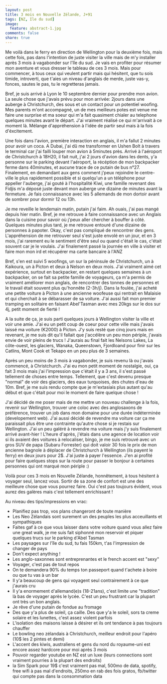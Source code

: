 ```yaml
---
layout: post
title: 3 mois en Nouvelle Zélande, J+91
tags: [NZ, Ile du sud]
image:
  feature: abstract-1.jpg
comments: false
share: true
---
```


Me voilà dans le ferry en direction de Wellington pour la deuxième fois, mais cette fois, pas dans l'intention de juste visiter la ville mais de m'y installer après 3 mois à vagabonder sur l'île du sud. Je vais en profiter pour résumer mon aventure et vous dresser le tableau de ces 3 mois. Mais pour commencer, à tous ceux qui veulent partir mais qui hésitent, que tu sois timide, introverti, que t'aies un niveau d'anglais de merde, juste vas-y, fonces, sautes le pas, tu le regretteras jamais.

Bref, je suis arrivé à Lyon le 10 septembre dernier pour prendre mon avion. La seule chose que j'avais prévu pour mon arrivée: 2jours dans une auberge à Christchurch, des sous et un contact pour un potentiel woofing. Mes parents m'ont accompagné, un de mes meilleurs potes est venue me faire une surprise et ma soeur qui m'a fait quasiment chialer au telephone quelques minutes avant le départ. J'ai vraiment réalisé ce qui m'arrivait à ce moment là. Mélange d'appréhension à l'idée de partir seul mais à la fois d'éxcitement. 

Une fois dans l'avion, première interaction en anglais, il m'a fallut 2 minutes pour avoir un coca. A Dubai, j'ai dû me transformer en Ushen Bolt à travers le terminal car j'ai failli louper mon avion à 5minutes près. Arrivé à l'aéroport de Christchurch à 18H20, il fait nuit, j'ai 2 jours d'avion dans les dents, y'a personne sur le parking devant l'aéroport, la récéption de mon backpacker ferme dans 40minutes, et aucune trace de ce putain de bus n°27. Finalement, en demandant aux gens comment j'peux rejoindre le centre-ville le plus rapidement possible et si quelqu'un a un téléphone pour appeller l'auberge, j'ai gouté à l'hospitalité Kiwi, une famille revenant des Fidjis m'a déposé juste devant mon auberge une dizaine de minutes avant la fermeture. Je fais connaissance avec les 5 allemands de mon dortoir avant de sombrer pour dormir 12 ou 13h.

Je me reveille le lendemain matin, putain j'ai faim. Ah ouais, j'ai pas mangé depuis hier matin. Bref, je me retrouve à faire connaissance avec un Anglais dans la cuisine pour savoir où j'peux aller chercher à bouffer à côté. Quelques minutes plus tard, je me retrouve entouré d'une dizaine de personnes à papoter. Okay, c'est pas compliqué de rencontrer des gens. L'appréhension de me retrouver seul s'est juste envolé en un jour, et en 3 mois, j'ai rarement eu le sentiment d'être seul ou quand c'était le cas, c'était souvent car je le voulais. J'ai finalement passé la journée en ville à visiter et faire mon mon ird et récupérer ma carte bancaire à l'ANZ 

Bref, s'en est suivi 5 woofings, un sur la péninsule de Christchurch, un à Kaikoura, un à Picton et deux à Nelson en deux mois. J'ai vraiment aimé cet expérience, surtout en backpacker, en restant quelques semaines à un backpacker, on se fait sa petite famille de voyageurs, ça m'a permis de vraiment améliorer mon anglais, de rencontrer des tonnes de personnes et le travail était souvent plus qu'honnête (2-3h/j). Dans la foulée, j'ai acheté une petite voiture à Picton à une ancienne woofeuse qui rentrait en Malaisie et qui cherchait à se débarasser de sa voiture. J'ai aussi fait mon premier tramping en solitaire en faisant Abel'Tasman avec mes 20kgs sur le dos sur 4j, petit moment de fierté ! 

A la suite de ça, je suis parti quelques jours à Wellington visiter la ville et voir une amie. J'ai eu un petit coup de coeur pour cette ville mais j'avais laissé ma voiture (K2000) à Picton. J'y suis resté que cinq jours mais en revenant, je me suis dit qu'il fallait que j'accélère un peu mon périple, j'avais envie de voir pleins de trucs ! J'aurais au final fait les Nelsons Lakes, La côte-ouest, les glaciers, Wanaka, Queenstown, Fjordloand pour finir sur les Catlins, Mont Cook et Tekapo en un peu plus de 3 semaines.

Après un peu moins de 3 mois à vagabonder, je suis revenu là ou j'avais commencé, à Christchurch. J'ai eu mon petit moment de nostalgie, oui, ça fait 3 mois mais j'ai l'impression que c'était il y a 3 ans, il s'est passé tellement de choses entre temps. Tellement, que c'est devenu presque "normal" de voir des glaciers, des eaux turquoises, des chutes d'eau de 10m. Bref, je me suis rendu compte que je m'extasiais plus autant qu'au début et que c'était pour moi le moment de faire quelque chose ! 

J'ai décidé de me poser mais de me mettre un nouveau challenge à la fois, revenir sur Wellington, trouver une coloc avec des anglosaxons de préférence, trouver un job dans mon domaine pour une durée indéterminée (developement web). J'ai aussi décidé de revendre ma voiture car ça me paraissait plus être une contrainte qu'autre chose si je restais sur Wellington. J'ai un peu galéré à revendre ma voiture mais j'y suis finalement arrivé avant-hier ! L'heure d'après, j'étais dans une agence de location voir si ils avaient des voitures à relocaliser, bingo, je me suis retrouvé avec un gros SUV de papa (Subaru Forrester) qui doit valoir 30 fois le prix de mon ancienne bagnole à déplacer de Christchurch à Wellington (ils payent le ferry) en deux jours pour 2$. J'ai juste à payer l'essence. J'en ai profité pour faire quelques stops sur la route pour passer le bonjour à certaines personnes qui ont marqué mon périple :)

Voilà pour ces 3 mois en Nouvelle Zélande, honnêtement, à tous hésitent à voyager seul, lancez vous. Sortir de sa zone de confort est une des meilleure chose que vous pourrez faire. Oui c'est pas toujours évident, vous aurez des galères mais c'est tellement enrichissant !

Au niveau des tips/impressions en vrac:
* Planifiez pas trop, vos plans changeront de toute manière
* Les Neo Zélandais sont surement un des peuples les plus acceuillants et sympathiques 
* Faites gaf à ce que vous laisser dans votre voiture quand vous allez faire une great walk, je me suis fait siphonné mon reservoir et piquer quelques trucs sur le parking d'Abel Tasman
* Les paysages sur l'île du sud, tu fais 150km, t'as l'impression de changer de pays
* Don't expect anything !
* Les anglo-saxonnes sont entreprenantes et le french accent est "sexy" 
* Voyager, c'est pas de tout repos
* On te demandera 90% du temps ton passeport quand t'achete à boire ou que tu vas à un bar
* Il y'a beaucoup de gens qui voyagent seul contrairement à ce que j'aurais cru
* Il y'a enormement d'allemand(e)s (18-21ans), c'est limite une "tradition" là bas de voyager après le lycée. C'est un peu frustrant car la plupart ont très un bon anglais.
* Je rêve d'une putain de fondue au fromage
* Des que y'a plus de soleil, ça caille. Des que y'a le soleil, sors ta creme solaire et les lunettes, c'est assez violent parfois
* L'isolation des maisons laisse à désirer et ils ont tendance à pas toujours chauffer
* Le bowling neo zélandais à Christchurch, meilleur endroit pour l'apéro (10$ les 2 pintes et demi)
* L'accent des kiwis, australiens et gens du nord du royaume-uni est encore assez hardcore pour moi après 3 mois
* Pouvoir regarder youtube en NZ est un luxe (leurs connections sont vraiment pourries à la plupart des endroits)
* la Sim Spark pour 19$ c'est vraiment pas mal, 500mo de data, spotify, free wifi à pas mal d'endroits, 250mo en rab des fois gratos, fb/twitter qui compte pas dans la consommation data